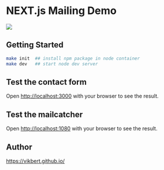 # NEXT.js Mailing Demo

![](https://miro.medium.com/max/966/1*OA9c8CovXaqjwbzi_qYKsA.jpeg)

## Getting Started

```bash
make init  ## install npm package in node container
make dev   ## start node dev server
```

## Test the contact form
Open [http://localhost:3000](http://localhost:3000) with your browser to see the result.

## Test the mailcatcher
Open [http://localhost:1080](http://localhost:1080) with your browser to see the result.

## Author
https://vikbert.github.io/
